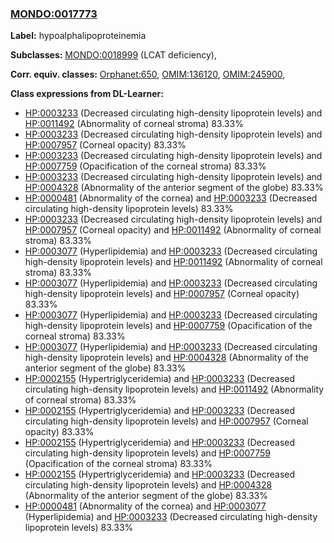 
### [MONDO:0017773](http://purl.obolibrary.org/obo/MONDO_0017773)
**Label:** hypoalphalipoproteinemia

**Subclasses:** [MONDO:0018999](http://purl.obolibrary.org/obo/MONDO_0018999) (LCAT deficiency), 

**Corr. equiv. classes:** [Orphanet:650](http://www.orpha.net/ORDO/Orphanet_650), [OMIM:136120](http://purl.obolibrary.org/obo/OMIM_136120), [OMIM:245900](http://purl.obolibrary.org/obo/OMIM_245900), 

**Class expressions from DL-Learner:**

- [HP:0003233](http://purl.obolibrary.org/obo/HP_0003233) (Decreased circulating high-density lipoprotein levels) and [HP:0011492](http://purl.obolibrary.org/obo/HP_0011492) (Abnormality of corneal stroma) 83.33%
- [HP:0003233](http://purl.obolibrary.org/obo/HP_0003233) (Decreased circulating high-density lipoprotein levels) and [HP:0007957](http://purl.obolibrary.org/obo/HP_0007957) (Corneal opacity) 83.33%
- [HP:0003233](http://purl.obolibrary.org/obo/HP_0003233) (Decreased circulating high-density lipoprotein levels) and [HP:0007759](http://purl.obolibrary.org/obo/HP_0007759) (Opacification of the corneal stroma) 83.33%
- [HP:0003233](http://purl.obolibrary.org/obo/HP_0003233) (Decreased circulating high-density lipoprotein levels) and [HP:0004328](http://purl.obolibrary.org/obo/HP_0004328) (Abnormality of the anterior segment of the globe) 83.33%
- [HP:0000481](http://purl.obolibrary.org/obo/HP_0000481) (Abnormality of the cornea) and [HP:0003233](http://purl.obolibrary.org/obo/HP_0003233) (Decreased circulating high-density lipoprotein levels) 83.33%
- [HP:0003233](http://purl.obolibrary.org/obo/HP_0003233) (Decreased circulating high-density lipoprotein levels) and [HP:0007957](http://purl.obolibrary.org/obo/HP_0007957) (Corneal opacity) and [HP:0011492](http://purl.obolibrary.org/obo/HP_0011492) (Abnormality of corneal stroma) 83.33%
- [HP:0003077](http://purl.obolibrary.org/obo/HP_0003077) (Hyperlipidemia) and [HP:0003233](http://purl.obolibrary.org/obo/HP_0003233) (Decreased circulating high-density lipoprotein levels) and [HP:0011492](http://purl.obolibrary.org/obo/HP_0011492) (Abnormality of corneal stroma) 83.33%
- [HP:0003077](http://purl.obolibrary.org/obo/HP_0003077) (Hyperlipidemia) and [HP:0003233](http://purl.obolibrary.org/obo/HP_0003233) (Decreased circulating high-density lipoprotein levels) and [HP:0007957](http://purl.obolibrary.org/obo/HP_0007957) (Corneal opacity) 83.33%
- [HP:0003077](http://purl.obolibrary.org/obo/HP_0003077) (Hyperlipidemia) and [HP:0003233](http://purl.obolibrary.org/obo/HP_0003233) (Decreased circulating high-density lipoprotein levels) and [HP:0007759](http://purl.obolibrary.org/obo/HP_0007759) (Opacification of the corneal stroma) 83.33%
- [HP:0003077](http://purl.obolibrary.org/obo/HP_0003077) (Hyperlipidemia) and [HP:0003233](http://purl.obolibrary.org/obo/HP_0003233) (Decreased circulating high-density lipoprotein levels) and [HP:0004328](http://purl.obolibrary.org/obo/HP_0004328) (Abnormality of the anterior segment of the globe) 83.33%
- [HP:0002155](http://purl.obolibrary.org/obo/HP_0002155) (Hypertriglyceridemia) and [HP:0003233](http://purl.obolibrary.org/obo/HP_0003233) (Decreased circulating high-density lipoprotein levels) and [HP:0011492](http://purl.obolibrary.org/obo/HP_0011492) (Abnormality of corneal stroma) 83.33%
- [HP:0002155](http://purl.obolibrary.org/obo/HP_0002155) (Hypertriglyceridemia) and [HP:0003233](http://purl.obolibrary.org/obo/HP_0003233) (Decreased circulating high-density lipoprotein levels) and [HP:0007957](http://purl.obolibrary.org/obo/HP_0007957) (Corneal opacity) 83.33%
- [HP:0002155](http://purl.obolibrary.org/obo/HP_0002155) (Hypertriglyceridemia) and [HP:0003233](http://purl.obolibrary.org/obo/HP_0003233) (Decreased circulating high-density lipoprotein levels) and [HP:0007759](http://purl.obolibrary.org/obo/HP_0007759) (Opacification of the corneal stroma) 83.33%
- [HP:0002155](http://purl.obolibrary.org/obo/HP_0002155) (Hypertriglyceridemia) and [HP:0003233](http://purl.obolibrary.org/obo/HP_0003233) (Decreased circulating high-density lipoprotein levels) and [HP:0004328](http://purl.obolibrary.org/obo/HP_0004328) (Abnormality of the anterior segment of the globe) 83.33%
- [HP:0000481](http://purl.obolibrary.org/obo/HP_0000481) (Abnormality of the cornea) and [HP:0003077](http://purl.obolibrary.org/obo/HP_0003077) (Hyperlipidemia) and [HP:0003233](http://purl.obolibrary.org/obo/HP_0003233) (Decreased circulating high-density lipoprotein levels) 83.33%



